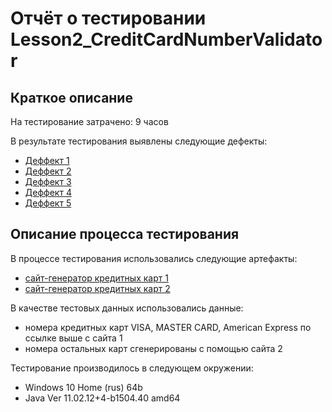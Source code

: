 # Отчёт о тестировании Lesson2_CreditCardNumberValidator

## Краткое описание
 
На тестирование затрачено: 9 часов

В результате тестирования выявлены следующие дефекты:
* [Деффект 1](<https://github.com/ElenaMughi/Lesson2_CreditCardNumberValidator/issues/1#issue-1048816542>)
* [Деффект 2](<https://github.com/ElenaMughi/Lesson2_CreditCardNumberValidator/issues/2#issue-1048914863>)
* [Деффект 3](<https://github.com/ElenaMughi/Lesson2_CreditCardNumberValidator/issues/3#issue-1048919902>)
* [Деффект 4](<https://github.com/ElenaMughi/Lesson2_CreditCardNumberValidator/issues/4#issue-1048942042>)
* [Деффект 5](<https://github.com/ElenaMughi/Lesson2_CreditCardNumberValidator/issues/5#issue-1048951613>)

## Описание процесса тестирования

В процессе тестирования использовались следующие артефакты:
* [сайт-генератор кредитных карт 1](https://www.freeformatter.com/credit-card-number-generator-validator.html)
* [сайт-генератор кредитных карт 2](https://ccard-generator.com/)

В качестве тестовых данных использовались данные:
* номера кредитных карт VISA, MASTER CARD, American Express по ссылке выше c сайта 1
* номера остальных карт сгенерированы с помощью сайта 2

Тестирование производилось в следующем окружении:
* Windows 10 Home (rus) 64b
* Java Ver 11.02.12+4-b1504.40 amd64
